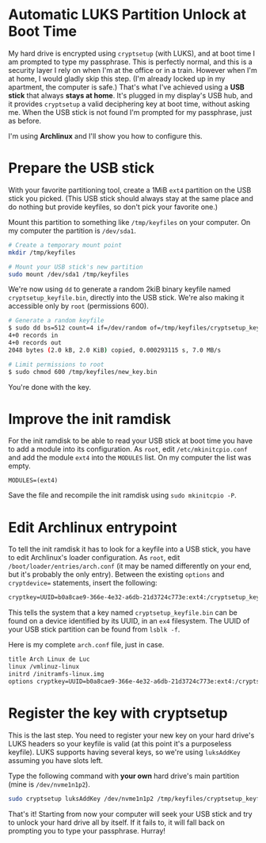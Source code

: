 # Automatic LUKS Partition Unlock at Boot Time

My hard drive is encrypted using `cryptsetup` (with LUKS), and at boot time I am prompted to type my passphrase. This is perfectly normal, and this is a security layer I rely on when I'm at the office or in a train. However when I'm at home, I would gladly skip this step. (I'm already locked up in my apartment, the computer is safe.)
That's what I've achieved using a __USB stick__ that always __stays at home__. It's plugged in my display's USB hub, and it provides `cryptsetup` a valid deciphering key at boot time, without asking me. When the USB stick is not found I'm prompted for my passphrase, just as before.

I'm using **Archlinux** and I'll show you how to configure this.

# Prepare the USB stick
With your favorite partitioning tool, create a 1MiB `ext4` partition on the USB stick you picked. (This USB stick should always stay at the same place and do nothing but provide keyfiles, so don't pick your favorite one.)

Mount this partition to something like `/tmp/keyfiles` on your computer. On my computer the partition is `/dev/sda1`.
```bash
# Create a temporary mount point
mkdir /tmp/keyfiles

# Mount your USB stick's new partition
sudo mount /dev/sda1 /tmp/keyfiles
```

We're now using `dd` to generate a random 2kiB binary keyfile named `cryptsetup_keyfile.bin`, directly into the USB stick. We're also making it accessible only by `root` (permissions 600).
```bash
# Generate a random keyfile
$ sudo dd bs=512 count=4 if=/dev/random of=/tmp/keyfiles/cryptsetup_keyfile.bin iflag=fullblock
4+0 records in
4+0 records out
2048 bytes (2.0 kB, 2.0 KiB) copied, 0.000293115 s, 7.0 MB/s

# Limit permissions to root
$ sudo chmod 600 /tmp/keyfiles/new_key.bin
```
You're done with the key.

#  Improve the init ramdisk
For the init ramdisk to be able to read your USB stick at boot time you have to add a module into its configuration. As `root`, edit `/etc/mkinitcpio.conf` and add the module `ext4` into the `MODULES` list. On my computer the list was empty.
```vim
MODULES=(ext4)
```
Save the file and recompile the init ramdisk using `sudo mkinitcpio -P`.

# Edit Archlinux entrypoint
To tell the init ramdisk it has to look for a keyfile into a USB stick, you have to edit Archlinux's loader configuration. As `root`, edit `/boot/loader/entries/arch.conf` (it may be named differently on your end, but it's probably the only entry). Between the existing `options` and `cryptdevice=` statements, insert the following:
```txt
cryptkey=UUID=b0a8cae9-366e-4e32-a6db-21d3724c773e:ext4:/cryptsetup_keyfile.bin
```
This tells the system that a key named `cryptsetup_keyfile.bin` can be found on a device identified by its UUID, in an `ex4` filesystem. The UUID of your USB stick partition can be found from `lsblk -f`.

Here is my complete `arch.conf` file, just in case.
```txt
title Arch Linux de Luc
linux /vmlinuz-linux
initrd /initramfs-linux.img
options cryptkey=UUID=b0a8cae9-366e-4e32-a6db-21d3724c773e:ext4:/cryptsetup_keyfile.bin cryptdevice=UUID=c504d83c-1ed7-42e6-a566-70f2b8ee1b13:cryptlvm root=/dev/vg/root quiet
```

# Register the key with cryptsetup
This is the last step. You need to register your new key on your hard drive's LUKS headers so your keyfile is valid (at this point it's a purposeless keyfile). LUKS supports having several keys, so we're using `luksAddKey` assuming you have slots left.

Type the following command with __your own__ hard drive's main partition (mine  is `/dev/nvme1n1p2`).
```bash
sudo cryptsetup luksAddKey /dev/nvme1n1p2 /tmp/keyfiles/cryptsetup_keyfile.bin
```

That's it! Starting from now your computer will seek your USB stick and try to unlock your hard drive all by itself. If it fails to, it will fall back on prompting you to type your passphrase. Hurray!
